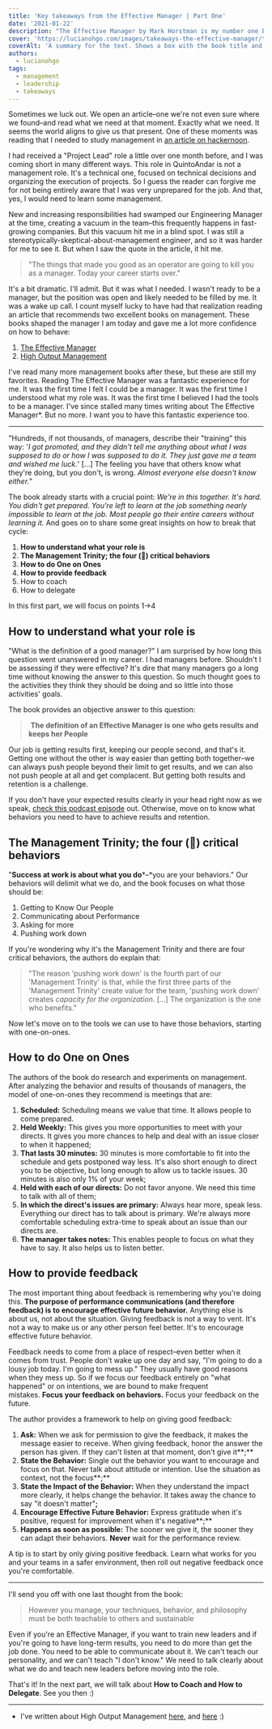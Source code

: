 ```yaml
---
title: 'Key takeaways from the Effective Manager | Part One'
date: '2021-01-22'
description: "The Effective Manager by Mark Horstman is my number one book for new managers. It's pragmatic, focused and comprehensive."
cover: 'https://lucianohgo.com/images/takeaways-the-effective-manager/the-effective-manager-cover.jpg'
coverAlt: 'A summary for the text. Shows a box with the book title and points to 6 key takeaways: 1. How to understand what your role is; 2. The Management Trinity; the four (🤔) critical behaviors; 3. How to do One on Ones; 4. How to provide feedback; 5. How to coach; 6. How to delegate.'
authors:
  - lucianohgo
tags:
  - management
  - leadership
  - takeaways
---
```


Sometimes we luck out. We open an article–one we're not even sure where we found–and read what we need at that moment. Exactly what we need. It seems the world aligns to give us that present. One of these moments was reading that I needed to study management in [an article on hackernoon](https://hackernoon.com/13-ways-to-turn-your-career-into-an-f-ing-rocket-ship-4c772b7c2642).

I had received a "Project Lead" role a little over one month before, and I was coming short in many different ways. This role in QuintoAndar is not a management role. It's a technical one, focused on technical decisions and organizing the execution of projects. So I guess the reader can forgive me for not being entirely aware that I was very unprepared for the job. And that, yes, I would need to learn some management.

New and increasing responsibilities had swamped our Engineering Manager at the time, creating a vacuum in the team–this frequently happens in fast-growing companies. But this vacuum hit me in a blind spot. I was still a stereotypically-skeptical-about-management engineer, and so it was harder for me to see it. But when I saw the quote in the article, it hit me.

> "The things that made you good as an operator are going to kill you as a manager. Today your career starts over."

It's a bit dramatic. I'll admit. But it was what I needed. I wasn't ready to be a manager, but the position was open and likely needed to be filled by me. It was a wake up call. I count myself lucky to have had that realization reading an article that recommends two excellent books on management. These books shaped the manager I am today and gave me a lot more confidence on how to behave:

1. [The Effective Manager](https://www.amazon.com/Effective-Manager-Mark-Horstman/dp/1119244609/ref=sr_1_1?ie=UTF8&qid=1506439611&sr=8-1&keywords=the+effective+manager+book)
2. [High Output Management](https://www.amazon.com/High-Output-Management-Andrew-Grove/dp/0679762884/ref=sr_1_1?s=books&ie=UTF8&qid=1506439639&sr=1-1&keywords=high+output+management)

I've read many more management books after these, but these are still my favorites. Reading The Effective Manager was a fantastic experience for me. It was the first time I felt I could be a manager. It was the first time I understood what my role was. It was the first time I believed I had the tools to be a manager. I've since stalled many times writing about The Effective Manager*. But no more. I want you to have this fantastic experience too.

---

"Hundreds, if not thousands, of managers, describe their "training" this way: '*I got promoted, and they didn't tell me anything about what I was supposed to do or how I was supposed to do it. They just gave me a team and wished me luck.*' [...] The feeling you have that others know what they're doing, but you don't, is wrong. *Almost everyone else doesn't know either.*"

The book already starts with a crucial point: *We're in this together. It's hard. You didn't get prepared. You're left to learn at the job something nearly impossible to learn at the job. Most people go their entire careers without learning it.* And goes on to share some great insights on how to break that cycle:

1. **How to understand what your role is**
2. **The Management Trinity; the four (🤔) critical behaviors**
3. **How to do One on Ones**
4. **How to provide feedback**
5. How to coach
6. How to delegate

In this first part, we will focus on points 1->4

## How to understand what your role is

"What is the definition of a good manager?" I am surprised by how long this question went unanswered in my career. I had managers before. Shouldn't I be assessing if they were effective? It's dire that many managers go a long time without knowing the answer to this question. So much thought goes to the activities they think they should be doing and so little into those activities' goals.

The book provides an objective answer to this question:

> **The definition of an Effective Manager is one who gets results and keeps her People**

Our job is getting results first, keeping our people second, and that's it. Getting one without the other is way easier than getting both together–we can always push people beyond their limit to get results, and we can also not push people at all and get complacent. But getting both results and retention is a challenge.

If you don't have your expected results clearly in your head right now as we speak, [check this podcast episode](https://www.manager-tools.com/2016/04/getting-your-goals-your-boss-part-1) out. Otherwise, move on to know what behaviors you need to have to achieve results and retention.

## The Management Trinity; the four (🤔) critical behaviors

"**Success at work is about what you do***–*you are your behaviors." Our behaviors will delimit what we do, and the book focuses on what those should be:

1. Getting to Know Our People
2. Communicating about Performance
3. Asking for more
4. Pushing work down

If you're wondering why it's the Management Trinity and there are four critical behaviors, the authors do explain that:

> "The reason 'pushing work down' is the fourth part of our 'Management Trinity' is that, while the first three parts of the 'Management Trinity' create value for the team, 'pushing work down' creates *capacity for the organization*. [...] The organization is the one who benefits."

Now let's move on to the tools we can use to have those behaviors, starting with one-on-ones.

## How to do One on Ones

The authors of the book do research and experiments on management. After analyzing the behavior and results of thousands of managers, the model of one-on-ones they recommend is meetings that are:

1. **Scheduled:** Scheduling means we value that time. It allows people to come prepared.
2. **Held Weekly:** This gives you more opportunities to meet with your directs. It gives you more chances to help and deal with an issue closer to when it happened;
3. **That lasts 30 minutes:** 30 minutes is more comfortable to fit into the schedule and gets postponed way less. It's also short enough to direct you to be objective, but long enough to allow us to tackle issues. 30 minutes is also only 1% of your week;
4. **Held with each of our directs:** Do not favor anyone. We need this time to talk with all of them;
5. **In which the direct's issues are primary:** Always hear more, speak less. Everything our direct has to talk about is primary. We're always more comfortable scheduling extra-time to speak about an issue than our directs are.
6. **The manager takes notes:** This enables people to focus on what they have to say. It also helps us to listen better.

## How to provide feedback

The most important thing about feedback is remembering why you're doing this. **The purpose of performance communications (and therefore feedback) is to encourage effective future behavior.** Anything else is about us, not about the situation. Giving feedback is not a way to vent. It's not a way to make us or any other person feel better. It's to encourage effective future behavior.

Feedback needs to come from a place of respect–even better when it comes from trust. People don't wake up one day and say, "I'm going to do a lousy job today. I'm going to mess up."  They usually have good reasons when they mess up. So if we focus our feedback entirely on "what happened" or on intentions, we are bound to make frequent mistakes. **Focus your feedback on behaviors.** Focus your feedback on the future.

The author provides a framework to help on giving good feedback:

1. **Ask:** When we ask for permission to give the feedback, it makes the message easier to receive. When giving feedback, honor the answer the person has given. If they can't listen at that moment, don't give it**;**
2. **State the Behavior:** Single out the behavior you want to encourage and focus on that. Never talk about attitude or intention. Use the situation as context, not the focus**;**
3. **State the Impact of the Behavior:** When they understand the impact more clearly, it helps change the behavior. It takes away the chance to say "it doesn't matter"**;**
4. **Encourage Effective Future Behavior:** Express gratitude when it's positive, request for improvement when it's negative**;**
5. **Happens as soon as possible:** The sooner we give it, the sooner they can adapt their behaviors. **Never** wait for the performance review.

A tip is to start by only giving positive feedback. Learn what works for you and your teams in a safer environment, then roll out negative feedback once you're comfortable.

---

I'll send you off with one last thought from the book:

> However you manage, your techniques, behavior, and philosophy must be both teachable to others and sustainable

Even if you're an Effective Manager, if you want to train new leaders and if you're going to have long-term results, you need to do more than get the job done. You need to be able to communicate about it. We can't teach our personality, and we can't teach "I don't know." We need to talk clearly about what we do and teach new leaders before moving into the role.

That's it! In the next part, we will talk about **How to Coach and How to Delegate**. See you then :)

---

- I've written about High Output Management [here](https://lucianohgo.com/posts/takeaways-high-output-management), and [here](https://lucianohgo.com/posts/everything-is-a-process) :)
